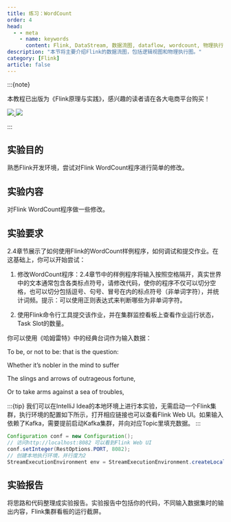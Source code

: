 ```yaml
---
title: 练习：WordCount
order: 4
head:
  - - meta
    - name: keywords
      content: Flink, DataStream, 数据流图, dataflow, wordcount, 物理执行图
description: "本节将主要介绍Flink的数据流图，包括逻辑视图和物理执行图。"
category: [Flink]
article: false
---
```


:::{note}

本教程已出版为《Flink原理与实践》，感兴趣的读者请在各大电商平台购买！

<a href="https://item.jd.com/13154364.html"> ![](https://img.shields.io/badge/JD-%E8%B4%AD%E4%B9%B0%E9%93%BE%E6%8E%A5-red) </a>
<a href="https://github.com/luweizheng/flink-tutorials">
![](https://img.shields.io/badge/GitHub-%E9%85%8D%E5%A5%97%E6%BA%90%E7%A0%81-blue)
</a>

:::

## 实验目的

熟悉Flink开发环境，尝试对Flink WordCount程序进行简单的修改。

## 实验内容

对Flink WordCount程序做一些修改。

## 实验要求

2.4章节展示了如何使用Flink的WordCount样例程序，如何调试和提交作业。在这基础上，你可以开始尝试：

1. 修改WordCount程序：2.4章节中的样例程序将输入按照空格隔开，真实世界中的文本通常包含各类标点符号，请修改代码，使你的程序不仅可以切分空格，也可以切分包括逗号、句号、冒号在内的标点符号（非单词字符），并统计词频。提示：可以使用正则表达式来判断哪些为非单词字符。

2. 使用Flink命令行工具提交该作业，并在集群监控看板上查看作业运行状态，Task Slot的数量。

 你可以使用《哈姆雷特》中的经典台词作为输入数据：

To be, or not to be: that is the question:

Whether it’s nobler in the mind to suffer

The slings and arrows of outrageous fortune,

Or to take arms against a sea of troubles,

:::{tip}
我们可以在IntelliJ Idea的本地环境上进行本实验，无需启动一个Flink集群，执行环境的配置如下所示，打开相应链接也可以查看Flink Web UI。如果输入依赖了Kafka，需要提前启动Kafka集群，并向对应Topic里填充数据。
:::

```java
Configuration conf = new Configuration();
// 访问http://localhost:8082 可以看到Flink Web UI
conf.setInteger(RestOptions.PORT, 8082);
// 创建本地执行环境，并行度为2
StreamExecutionEnvironment env = StreamExecutionEnvironment.createLocalEnvironment(2, conf);
```

## 实验报告

将思路和代码整理成实验报告。实验报告中包括你的代码，不同输入数据集时的输出内容，Flink集群看板的运行截屏。